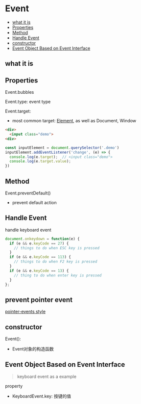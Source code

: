 # Event

- [what it is](#what-it-is)
- [Properties](#properties)
- [Method](#method)
- [Handle Event](#handle-event)
- [constructor](#constructor)
- [Event Object Based on Event Interface](#event-object-based-on-event-interface)

## what it is

## Properties

Event.bubbles

Event.type: event type

Event.target:

- most common target: [Element](), as well as Document, Window

```html
<div>
  <input class="demo">
<div>
```

```js
const inputElement = document.querySelector('.demo')
inputElement.addEventListener('change', (e) => {
  console.log(e.target);  // <input class="demo">
  console.log(e.target.value);
})
```

## Method

Event.preventDefault()

- prevent default action

## Handle Event

handle keyboard event

```js
document.onkeydown = function(e) {
  if (e && e.keyCode == 27) {
    // things to do when ESC key is pressed
  }
  if (e && e.keyCode == 113) {
    // things to do when F2 key is pressed
  }
  if (e && e.keyCode == 13) {
    // thing to do when enter key is pressed
  }
};
```

## prevent pointer event

[pointer-events style](/sorted/webdev/css-properties-list.md#pointer-events)

## constructor

Event():

- Event对象的构造函数


## Event Object Based on Event Interface

> keyboard event as a example

property

- KeyboardEvent.key: 按键的值